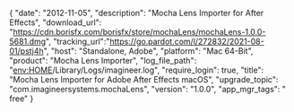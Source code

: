 {
  "date": "2012-11-05",
  "description": "Mocha Lens Importer for After Effects",
  "download_url": "https://cdn.borisfx.com/borisfx/store/mochaLens/mochaLens-1.0.0-5681.dmg",
  "tracking_url":"https://go.pardot.com/l/272832/2021-08-01/pstj4h",
  "host": "Standalone, Adobe",
  "platform": "Mac 64-Bit",
  "product": "Mocha Lens Importer",
  "log_file_path": "<env:HOME>/Library/Logs/imagineer.log",
  "require_login": true,
  "title": "Mocha Lens Importer for Adobe After Effects macOS",
  "upgrade_topic": "com.imagineersystems.mochaLens",
  "version": "1.0.0",
  "app_mgr_tags": " free"
}
